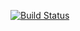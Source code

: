 [![Build Status](https://travis-ci.org/melezhik/Sparrow6.svg?branch=master)](https://travis-ci.org/melezhik/Sparrow6)



